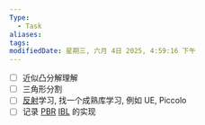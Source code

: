 ```yaml
---
Type:
  - Task
aliases: 
tags: 
modifiedDate: 星期三, 六月 4日 2025, 4:59:16 下午
---
```

- [ ] 近似凸分解理解
- [ ] 三角形分割
- [ ] [反射](反射.md)学习, 找一个成熟库学习, 例如 UE, Piccolo
- [ ] 记录 [PBR](PBR.md) [IBL](IBL.md) 的实现
